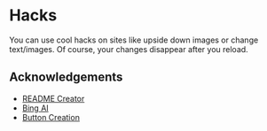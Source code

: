 
# Hacks

You can use cool hacks on sites like upside down images or change text/images. Of course, your changes disappear after you reload.
## Acknowledgements

 - [README Creator](https://readme.so)
 - [Bing AI](https://bing.com/new)
 - [Button Creation](https://herewecode.io/blog/create-button-javascript/#:~:text=Create%20a%20Button%20in%20JavaScript%201%201.%20Create,3.%20Add%20your%20JS%20button%20to%20your%20HTML)
